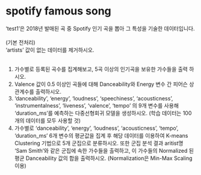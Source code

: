 # spotify famous song
‘test1’은 2018년 발매된 곡 중 Spotify 인기 곡을 뽑아 그 특성을 기술한 데이터입니다.<br>
<br>
(기본 전처리)<br>
‘artists’ 값이 없는 데이터를 제거하시오.<br>
<br>

1. 가수별로 등록된 곡수를 집계해보고, 5곡 이상의 인기곡을 보유한 가수들을 출력 하시오.
2. Valence 값이 0.5 이상인 곡들에 대해 Danceability와 Energy 변수 간 피어슨 상관계수를 출력하시오.
3. ‘danceability’, ‘energy’, ‘loudness’, ‘speechiness’, ‘acousticness’, ‘instrumentalness’, ‘liveness’, ‘valence’, ‘tempo’ 의 9개 변수를 사용해 ‘duration_ms’를 예측하는 다중선형회귀 모델을 생성하시오. (학습 데이터는 100 개의 데이터를 모두 사용할 것)
4. 가수별로 ‘danceability’, ‘energy’, ‘loudness’, ‘acousticness’, ‘tempo’, ‘duration_ms’ 6개 변수의 평균값을 집계 후 해당 데이터를 이용하여 K-means Clustering 기법으로 5개 군집으로 분류하시오. 또한 군집 분석 결과 aritist명 ‘Sam Smith’와 같은 군집에 속한 가수들을 출력하고, 이 가수들의 Normalized 된 평균 Danceability 값의 합을 출력하시오. (Normalization은 Min-Max Scaling 이용)